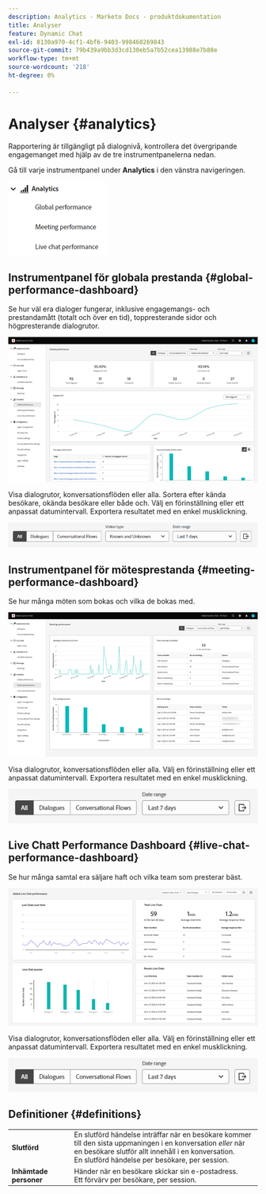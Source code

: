 ```yaml
---
description: Analytics - Marketo Docs - produktdokumentation
title: Analyser
feature: Dynamic Chat
exl-id: 8130a970-4cf1-4bf6-9403-998460269843
source-git-commit: 79b439a9bb3d3cd130eb5a7b52cea13988e7b88e
workflow-type: tm+mt
source-wordcount: '218'
ht-degree: 0%

---
```


# Analyser {#analytics}

Rapportering är tillgängligt på dialognivå, kontrollera det övergripande engagemanget med hjälp av de tre instrumentpanelerna nedan.

Gå till varje instrumentpanel under **Analytics** i den vänstra navigeringen.

![](assets/analytics-1.png)

## Instrumentpanel för globala prestanda {#global-performance-dashboard}

Se hur väl era dialoger fungerar, inklusive engagemangs- och prestandamått (totalt och över en tid), toppresterande sidor och högpresterande dialogrutor.

![](assets/analytics-2.png)

Visa dialogrutor, konversationsflöden eller alla. Sortera efter kända besökare, okända besökare eller både och. Välj en förinställning eller ett anpassat datumintervall. Exportera resultatet med en enkel musklickning.

![](assets/analytics-3.png)

## Instrumentpanel för mötesprestanda {#meeting-performance-dashboard}

Se hur många möten som bokas och vilka de bokas med.

![](assets/analytics-4.png)

Visa dialogrutor, konversationsflöden eller alla. Välj en förinställning eller ett anpassat datumintervall. Exportera resultatet med en enkel musklickning.

![](assets/analytics-5.png)

## Live Chatt Performance Dashboard {#live-chat-performance-dashboard}

Se hur många samtal era säljare haft och vilka team som presterar bäst.

![](assets/analytics-6.png)

Visa dialogrutor, konversationsflöden eller alla. Välj en förinställning eller ett anpassat datumintervall. Exportera resultatet med en enkel musklickning.

![](assets/analytics-7.png)

## Definitioner {#definitions}

<table>
<thead>
<tbody>
  <tr>
    <td style="width:25%"><b>Slutförd</b></td>
    <td>En slutförd händelse inträffar när en besökare kommer till den sista uppmaningen i en konversation <i> eller</i> när en besökare slutför allt innehåll i en konversation.
    <br>En slutförd händelse per besökare, per session.</td>
  </tr>
  <tr>
    <td style="width:25%"><b>Inhämtade personer</b></td>
    <td>Händer när en besökare skickar sin e-postadress.
    <br>Ett förvärv per besökare, per session.</td>
  </tr>
</tbody>
</table>
